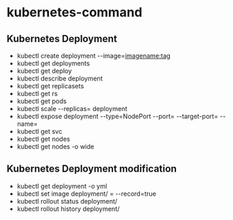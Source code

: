 # kubernetes-command
## Kubernetes Deployment
- kubectl create deployment <Deployment-name> --image=<imagename:tag>
- kubectl get deployments
- kubectl get deploy
- kubectl describe deployment <deployment-name>
- kubectl get replicasets
- kubectl get rs
- kubectl get pods
- kubectl scale --replicas=<number> deployment <deployment-name>
- kubectl expose deployment <Deployment--name> --type=NodePort --port=<port-no> --target-port=<target-poert-no> --name=<Service-name>
- kubectl get svc
- kubectl get nodes
- kubectl get nodes -o wide  

## Kubernetes Deployment modification
 - kubectl get deployment <deployment-name> -o yml
 - kubectl set image deployment/<deployment-name> <container-name>=<container-image> --record=true
 - kubectl rollout status deployment/<deployment-name>
 - kubectl rollout history deployment/<deployment-name> 
